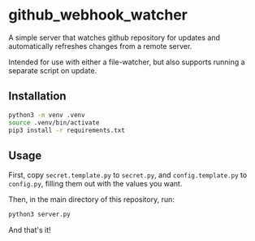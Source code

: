 # github_webhook_watcher

A simple server that watches github repository for updates and automatically
refreshes changes from a remote server.

Intended for use with either a file-watcher, but also supports running a
separate script on update.

## Installation

```sh
python3 -m venv .venv
source .venv/bin/activate
pip3 install -r requirements.txt
```

## Usage

First, copy `secret.template.py` to `secret.py`, and `config.template.py` to
`config.py`, filling them out with the values you want.

Then, in the main directory of this repository, run:

```sh
python3 server.py
```

And that's it!
